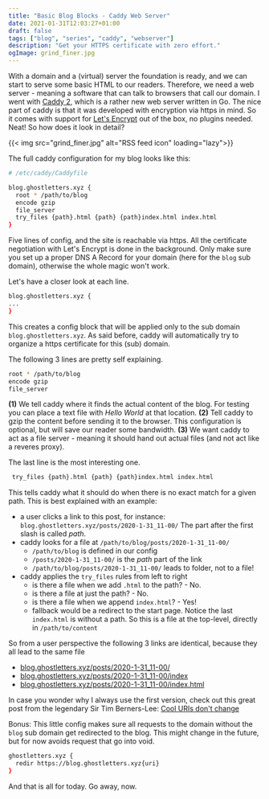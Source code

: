 ```yaml
---
title: "Basic Blog Blocks - Caddy Web Server"
date: 2021-01-31T12:03:27+01:00
draft: false
tags: ["blog", "series", "caddy", "webserver"]
description: "Get your HTTPS certificate with zero effort."
ogImage: grind_finer.jpg
---
```


With a domain and a (virtual) server the foundation is ready, and we can start to serve some basic HTML to our readers. Therefore, we need a web server - meaning a software that can talk to browsers that call our domain. I went with [Caddy 2](https://caddyserver.com/), which is a rather new web server written in Go. The nice part of caddy is that it was developed with encryption via https in mind. So it comes with support for [Let's Encrypt](https://letsencrypt.org/) out of the box, no plugins needed. Neat! So how does it look in detail?

{{< img src="grind_finer.jpg" alt="RSS feed icon" loading="lazy">}}

The full caddy configuration for my blog looks like this:

``` bash
# /etc/caddy/Caddyfile

blog.ghostletters.xyz {
  root * /path/to/blog
  encode gzip
  file_server
  try_files {path}.html {path} {path}index.html index.html
}
```

Five lines of config, and the site is reachable via https. All the certificate negotiation with Let's Encrypt is done in the background. Only make sure you set up a proper DNS A Record for your domain (here for the `blog` sub domain), otherwise the whole magic won't work.

Let's have a closer look at each line. 

``` bash
blog.ghostletters.xyz {
...
}
```

This creates a config block that will be applied only to the sub domain `blog.ghostletters.xyz`. As said before, caddy will automatically try to organize a https certificate for this (sub) domain.

The following 3 lines are pretty self explaining.

``` bash
root * /path/to/blog
encode gzip
file_server
```

**(1)** We tell caddy where it finds the actual content of the blog. For testing you can place a text file with *Hello World* at that location. **(2)** Tell caddy to gzip the content before sending it to the browser. This configuration is optional, but will save our reader some bandwidth. **(3)** We want caddy to act as a file server - meaning it should hand out actual files (and not act like a reveres proxy).

The last line is the most interesting one.

``` bash
 try_files {path}.html {path} {path}index.html index.html
```

This tells caddy what it should do when there is no exact match for a given path. This is best explained with an example:
- a user clicks a link to this post, for instance: `blog.ghostletters.xyz/posts/2020-1-31_11-00/` The part after the first slash is called *path*.
- caddy looks for a file at `/path/to/blog/posts/2020-1-31_11-00/`
    - `/path/to/blog` is defined in our config
    - `/posts/2020-1-31_11-00/` is the *path* part of the link
    - `/path/to/blog/posts/2020-1-31_11-00/` leads to folder, not to a file!
- caddy applies the `try_files` rules from left to right
    - is there a file when we add `.html` to the path? - No.
    - is there a file at just the path? - No.
    - is there a file when we append `index.html`? - Yes!
    - fallback would be a redirect to the start page. Notice the last `index.html` is without a path. So this is a file at the top-level, directly in `/path/to/content`

So from a user perspective the following 3 links are identical, because they all lead to the same file
- [blog.ghostletters.xyz/posts/2020-1-31_11-00/](https://blog.ghostletters.xyz/posts/2020-1-31_11-00/)
- [blog.ghostletters.xyz/posts/2020-1-31_11-00/index](https://blog.ghostletters.xyz/posts/2020-1-31_11-00/index)
- [blog.ghostletters.xyz/posts/2020-1-31_11-00/index.html](https://blog.ghostletters.xyz/posts/2020-1-31_11-00/index.html)

In case you wonder why I always use the first version, check out this great post from the legendary Sir Tim Berners-Lee: [Cool URIs don't change](https://www.w3.org/Provider/Style/URI)

Bonus: This little config makes sure all requests to the domain without the `blog` sub domain get redirected to the blog. This might change in the future, but for now avoids request that go into void.

``` bash
ghostletters.xyz {
  redir https://blog.ghostletters.xyz{uri}
}
```

And that is all for today. Go away, now. 
